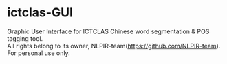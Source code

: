 # ictclas-GUI
Graphic User Interface for ICTCLAS Chinese word segmentation &amp; POS tagging tool.\
All rights belong to its owner, NLPIR-team(https://github.com/NLPIR-team).  
For personal use only.
